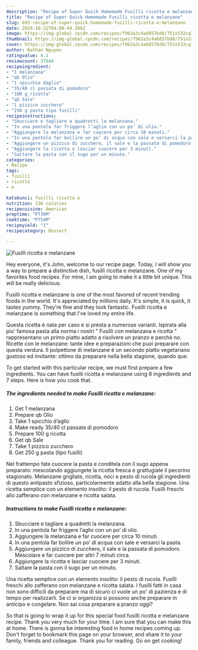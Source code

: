 ```yaml
---
description: "Recipe of Super Quick Homemade Fusilli ricotta e melanzane"
title: "Recipe of Super Quick Homemade Fusilli ricotta e melanzane"
slug: 693-recipe-of-super-quick-homemade-fusilli-ricotta-e-melanzane
date: 2020-10-22T04:08:44.206Z
image: https://img-global.cpcdn.com/recipes/f963a3c4a6857bd8/751x532cq70/fusilli-ricotta-e-melanzane-recipe-main-photo.jpg
thumbnail: https://img-global.cpcdn.com/recipes/f963a3c4a6857bd8/751x532cq70/fusilli-ricotta-e-melanzane-recipe-main-photo.jpg
cover: https://img-global.cpcdn.com/recipes/f963a3c4a6857bd8/751x532cq70/fusilli-ricotta-e-melanzane-recipe-main-photo.jpg
author: Nathan Nguyen
ratingvalue: 4.1
reviewcount: 37644
recipeingredient:
- "1 melanzana"
- "qb Olio"
- "1 spicchio daglio"
- "35/40 cl passata di pomodoro"
- "100 g ricotta"
- "qb Sale"
- "1 pizzico zucchero"
- "250 g pasta tipo fusilli"
recipeinstructions:
- "Sbucciare e tagliare a quadretti la melanzana."
- "In una pentola far friggere l’aglio con un po’ di olio."
- "Aggiungere la melanzana e far cuocere per circa 10 minuti."
- "In una pentola far bollire un po’ di acqua con sale e versarci la pasta."
- "Aggiungere un pizzico di zucchero, il sale e la passata di pomodoro. Mescolare e far cuocere per altri 7 minuti circa."
- "Aggiungere la ricotta e lasciar cuocere per 3 minuti."
- "Saltare la pasta con il sugo per un minuto."
categories:
- Recipe
tags:
- fusilli
- ricotta
- e

katakunci: fusilli ricotta e 
nutrition: 136 calories
recipecuisine: American
preptime: "PT36M"
cooktime: "PT54M"
recipeyield: "1"
recipecategory: Dessert

---
```



![Fusilli ricotta e melanzane](https://img-global.cpcdn.com/recipes/f963a3c4a6857bd8/751x532cq70/fusilli-ricotta-e-melanzane-recipe-main-photo.jpg)

Hey everyone, it's John, welcome to our recipe page. Today, I will show you a way to prepare a distinctive dish, fusilli ricotta e melanzane. One of my favorites food recipes. For mine, I am going to make it a little bit unique. This will be really delicious.

Fusilli ricotta e melanzane is one of the most favored of recent trending foods in the world. It's appreciated by millions daily. It's simple, it is quick, it tastes yummy. They're fine and they look fantastic. Fusilli ricotta e melanzane is something that I've loved my entire life.

Questa ricetta è nata per caso e si presta a numerose varianti. Ispirata alla piu&#39; famosa pasta alla norma i nostri &#34; Fusilli con melanzana e ricotta &#34; rappresentano un primo piatto adatto a risolvere un pranzo e perchè no. Ricette con le melanzane: tante idee e preparazioni che puoi preparare con questa verdura. Il polpettone di melanzane è un secondo piatto vegetariano gustoso ed invitante: ottimo da preparare nella bella stagione, quando que.


To get started with this particular recipe, we must first prepare a few ingredients. You can have fusilli ricotta e melanzane using 8 ingredients and 7 steps. Here is how you cook that.

<!--inarticleads1-->

##### The ingredients needed to make Fusilli ricotta e melanzane:

1. Get 1 melanzana
1. Prepare qb Olio
1. Take 1 spicchio d’aglio
1. Make ready 35/40 cl passata di pomodoro
1. Prepare 100 g ricotta
1. Get qb Sale
1. Take 1 pizzico zucchero
1. Get 250 g pasta (tipo fusilli)


Nel frattempo fate cuocere la pasta e conditela con il sugo appena preparato: mescolando aggiungete la ricotta fresca e grattugiate il pecorino stagionato. Melanzane grigliate, ricotta, noci e pesto di rucola gli ingredienti di questo antipasto sfizioso, particolarmente adatto alla bella stagione. Una ricetta semplice con un elemento insolito: il pesto di rucola. Fusilli freschi allo zafferano con melanzane e ricotta salata. 

<!--inarticleads2-->

##### Instructions to make Fusilli ricotta e melanzane:

1. Sbucciare e tagliare a quadretti la melanzana.
1. In una pentola far friggere l’aglio con un po’ di olio.
1. Aggiungere la melanzana e far cuocere per circa 10 minuti.
1. In una pentola far bollire un po’ di acqua con sale e versarci la pasta.
1. Aggiungere un pizzico di zucchero, il sale e la passata di pomodoro. Mescolare e far cuocere per altri 7 minuti circa.
1. Aggiungere la ricotta e lasciar cuocere per 3 minuti.
1. Saltare la pasta con il sugo per un minuto.


Una ricetta semplice con un elemento insolito: il pesto di rucola. Fusilli freschi allo zafferano con melanzane e ricotta salata. I fusilli fatti in casa non sono difficili da preparare ma di sicuro ci vuole un po&#39; di pazienza e di tempo per realizzarli. Se ci si organizza si possono anche preparare in anticipo e congelare. Non sai cosa preparare a pranzo oggi? 

So that is going to wrap it up for this special food fusilli ricotta e melanzane recipe. Thank you very much for your time. I am sure that you can make this at home. There is gonna be interesting food in home recipes coming up. Don't forget to bookmark this page on your browser, and share it to your family, friends and colleague. Thank you for reading. Go on get cooking!
